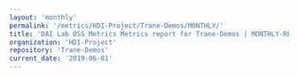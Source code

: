 ```yaml
---
layout: 'monthly'
permalink: '/metrics/HDI-Project/Trane-Demos/MONTHLY/'
title: 'DAI Lab OSS Metrics Metrics report for Trane-Demos | MONTHLY-REPORT-2019-06-01'
organization: 'HDI-Project'
repository: 'Trane-Demos'
current_date: '2019-06-01'
---
```

